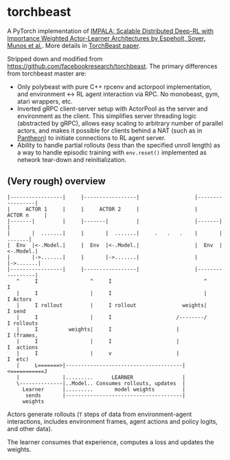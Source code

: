 # torchbeast
A PyTorch implementation of [IMPALA: Scalable Distributed
Deep-RL with Importance Weighted Actor-Learner Architectures
by Espeholt, Soyer, Munos et al.](https://arxiv.org/abs/1802.01561). More details in [TorchBeast paper](https://arxiv.org/abs/1910.03552).

Stripped down and modified from https://github.com/facebookresearch/torchbeast.
The primary differences from torchbeast master are:
- Only polybeast with pure C++ rpcenv and actorpool implementation, and
  environment <-> RL agent interaction via RPC. No monobeast, gym, atari wrappers, etc.
- Inverted gRPC client-server setup with ActorPool as the server and environment
  as the client. This simplifies server threading logic (abstracted by gRPC), allows
  easy scaling to arbitrary number of parallel actors, and makes it possible for clients
  behind a NAT (such as in [Pantheon](https://pantheon.stanford.edu)) to initiate
  connections to RL agent server.
- Ability to handle partial rollouts (less than the specified unroll length)
  as a way to handle episodic training with `env.reset()` implemented as
  network tear-down and reinitialization.

## (Very rough) overview

```
|-----------------|     |-----------------|                  |-----------------|
|     ACTOR 1     |     |     ACTOR 2     |                  |     ACTOR n     |
|-------|         |     |-------|         |                  |-------|         |
|       |  .......|     |       |  .......|     .   .   .    |       |  .......|
|  Env  |<-.Model.|     |  Env  |<-.Model.|                  |  Env  |<-.Model.|
|       |->.......|     |       |->.......|                  |       |->.......|
|-----------------|     |-----------------|                  |-----------------|
   ^     I                 ^     I                              ^     I
   |     I                 |     I                              |     I Actors
   |     I rollout         |     I rollout               weights|     I send
   |     I                 |     I                     /--------/     I rollouts
   |     I          weights|     I                     |              I (frames,
   |     I                 |     I                     |              I  actions
   |     I                 |     v                     |              I  etc)
   |     L=======>|--------------------------------------|<===========J
   |              |.........      LEARNER                |
   \--------------|..Model.. Consumes rollouts, updates  |
     Learner      |.........       model weights         |
      sends       |--------------------------------------|
     weights
```

Actors generate rollouts (`T` steps of data from environment-agent interactions,
includes environment frames, agent actions and policy logits, and other data).

The learner consumes that experience, computes a loss and updates the weights.
